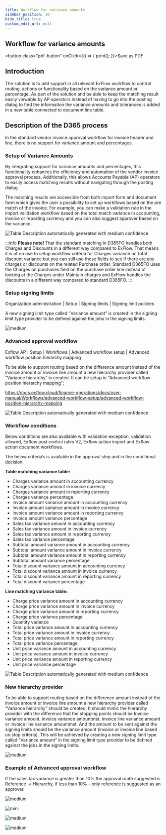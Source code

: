 ```yaml
---
title: Workflow for variance amounts
sidebar_position: 10
hide_title: true
custom_edit_url: null
---
```

## Workflow for variance amounts 
<button class="pdf-button" onClick={() => { print(); }}>Save as PDF</button>

## Introduction
The solution is to add support in all relevant ExFlow workflow to control routing, actions or functionality based on the variance amount or percentage. As part of the solution and be able to keep the matching result easily viewable by AP operators instead of having to go into the posting dialog to find the information the variance amounts and tolerances is added in a new table connected to document line table.

## Description of the D365 process
In the standard vendor invoice approval workflow for invoice header and line, there is no support for variance amount and percentages.

### Setup of Variance Amounts
By integrating support for variance amounts and percentages, this functionality enhances the efficiency and automation of the vendor invoice approval process. Additionally, this allows Accounts Payable (AP) operators to easily access matching results without navigating through the posting dialog. 

The matching results are accessible from both import form and document form which gives the user a possibility to set up workflows based on the pre match of the invoice. For example, you can make a validation rule in the import validation workflow based on the total match variance in accounting, invoice or reporting currency and you can also suggest approver based on the variance.

![Table Description automatically generated with medium confidence](@site/static/img/media/image571.png)

:::info **Please note!** That the standard matching in D365FO handles both Charges and Discounts in a different way compared to ExFlow. That means it is of no use to setup workflow criteria for Charges variance or Total discount variance but you can still use these fields to see if there are any charges or discounts on the related Purchase order. Standard D365FO uses the Charges on purchases field on the purchase order line instead of looking at the Charges under Maintain charges and ExFlow handles the discounts in a different way compared to standard D365FO.
:::

### Setup signing limits
Organization administration \| Setup \| Signing limits \| Signing limit policies

A new signing limit type called “Variance amount” is created in the signing limit type provider to be defined against the jobs in the signing limits.

![medium](@site/static/img/media/image572.png)

### Advanced approval workflow
Exflow AP \| Setup \| Workflows \| Advanced workflow setup \| Advanced workflow position hierarchy mapping

To be able to support routing based on the difference amount instead of the invoice amount or invoice line amount a new hierarchy provider called “Variance hierarchy” is created. It can be setup in "Advanced workflow position hierarchy mapping";

https://docs.exflow.cloud/finance-operations/docs/user-manual/Workflows/advanced-workflow-setup/advanced-workflow-position-hierarchy-mapping

![Table Description automatically generated with medium confidence](@site/static/img/media/image573.png)

### Workflow conditions
Below conditions are also available with validation exception, validation allowed, Exflow post control rules V2, Exflow action import and Exflow action document workflows.

The below criteria’s is available in the approval step and in the conditional decision.

**Table matching variance table:**
- Charges variance amount in accounting currency
- Charges variance amount in invoice currency
- Charges variance amount in reporting currency
- Charges variance percentage
- Invoice amount variance amount in accounting currency
- Invoice amount variance amount in invoice currency
- Invoice amount variance amount in reporting currency
- Invoice amount variance percentage
- Sales tax variance amount in accounting currency
- Sales tax variance amount in invoice currency
- Sales tax variance amount in reporting currency
- Sales tax variance percentage
- Subtotal amount variance amount in accounting currency
- Subtotal amount variance amount in invoice currency
- Subtotal amount variance amount in reporting currency
- Subtotal amount variance percentage
- Total discount variance amount in accounting currency
- Total discount variance amount in invoice currency
- Total discount variance amount in reporting currency
- Total discount variance percentage

**Line matching variance table:**
- Charge price variance amount in accounting currency
- Charge price variance amount in invoice currency
- Charge price variance amount in reporting currency
- Charge price variance percentage
- Quantity variance
- Total price variance amount in accounting currency
- Total price variance amount in invoice currency
- Total price variance amount in reporting currency
- Total price variance percentage
- Unit price variance amount in accounting currency
- Unit price variance amount in invoice currency
- Unit price variance amount in reporting currency
- Unit price variance percentage

![Table Description automatically generated with medium confidence](@site/static/img/media/image573.png)

### New hierarchy provider 
To be able to support routing based on the difference amount instead of the invoice amount or invoice line amount a new hierarchy provider called “Variance hierarchy” should be created.
It should mimic the hierarchy provider with the difference that the stopping points should be Invoice variance amount, invoice variance amountmst, invoice line variance amount or invoice line variance amountmst. And the amount to be sent against the signing limits should be the variance amount (invoice or invoice line based on stop criteria). This will be achieved by creating a new signing limit type called “Variance amount” in the signing limit type provider to be defined against the jobs in the signing limits.

![medium](@site/static/img/media/image574.png)

### Example of Advanced approval workflow
If the sales tax variance is greater than 10% the approval route suggested is Reference -> Hierarchy, if less than 10% - only reference is suggested as an approver.

![medium](@site/static/img/media/image575.png)

![mini](@site/static/img/media/image576.png)

![medium](@site/static/img/media/image577.png)

![medium](@site/static/img/media/image578.png)